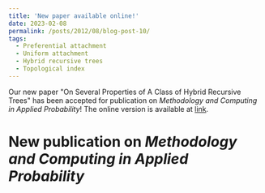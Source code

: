 ```yaml
---
title: 'New paper available online!'
date: 2023-02-08
permalink: /posts/2012/08/blog-post-10/
tags:
  - Preferential attachment
  - Uniform attachment
  - Hybrid recursive trees
  - Topological index
---
```


Our new paper "On Several Properties of A Class of Hybrid Recursive Trees" has been accepted for publication on <i>Methodology and Computing in Applied Probability</i>! The online version is available at [link](https://doi.org/10.1007/s11009-023-09988-z).

New publication on <i>Methodology and Computing in Applied Probability</i>
=====

